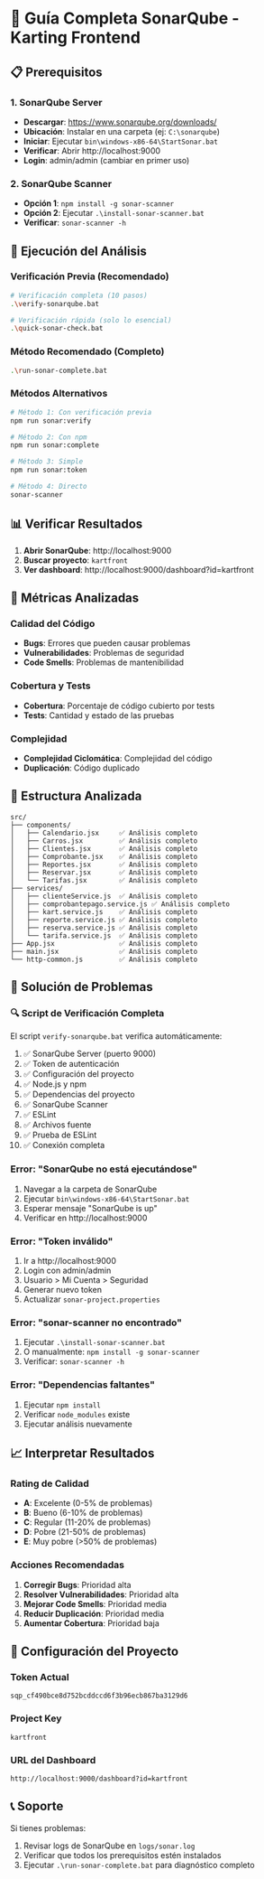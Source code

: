# 🏁 Guía Completa SonarQube - Karting Frontend

## 📋 Prerequisitos

### 1. SonarQube Server
- **Descargar**: https://www.sonarqube.org/downloads/
- **Ubicación**: Instalar en una carpeta (ej: `C:\sonarqube`)
- **Iniciar**: Ejecutar `bin\windows-x86-64\StartSonar.bat`
- **Verificar**: Abrir http://localhost:9000
- **Login**: admin/admin (cambiar en primer uso)

### 2. SonarQube Scanner
- **Opción 1**: `npm install -g sonar-scanner`
- **Opción 2**: Ejecutar `.\install-sonar-scanner.bat`
- **Verificar**: `sonar-scanner -h`

## 🚀 Ejecución del Análisis

### Verificación Previa (Recomendado)
```bash
# Verificación completa (10 pasos)
.\verify-sonarqube.bat

# Verificación rápida (solo lo esencial)
.\quick-sonar-check.bat
```

### Método Recomendado (Completo)
```bash
.\run-sonar-complete.bat
```

### Métodos Alternativos
```bash
# Método 1: Con verificación previa
npm run sonar:verify

# Método 2: Con npm
npm run sonar:complete

# Método 3: Simple
npm run sonar:token

# Método 4: Directo
sonar-scanner
```

## 📊 Verificar Resultados

1. **Abrir SonarQube**: http://localhost:9000
2. **Buscar proyecto**: `kartfront`
3. **Ver dashboard**: http://localhost:9000/dashboard?id=kartfront

## 🎯 Métricas Analizadas

### Calidad del Código
- **Bugs**: Errores que pueden causar problemas
- **Vulnerabilidades**: Problemas de seguridad
- **Code Smells**: Problemas de mantenibilidad

### Cobertura y Tests
- **Cobertura**: Porcentaje de código cubierto por tests
- **Tests**: Cantidad y estado de las pruebas

### Complejidad
- **Complejidad Ciclomática**: Complejidad del código
- **Duplicación**: Código duplicado

## 📁 Estructura Analizada

```
src/
├── components/
│   ├── Calendario.jsx     ✅ Análisis completo
│   ├── Carros.jsx         ✅ Análisis completo
│   ├── Clientes.jsx       ✅ Análisis completo
│   ├── Comprobante.jsx    ✅ Análisis completo
│   ├── Reportes.jsx       ✅ Análisis completo
│   ├── Reservar.jsx       ✅ Análisis completo
│   └── Tarifas.jsx        ✅ Análisis completo
├── services/
│   ├── clienteService.js  ✅ Análisis completo
│   ├── comprobantepago.service.js ✅ Análisis completo
│   ├── kart.service.js    ✅ Análisis completo
│   ├── reporte.service.js ✅ Análisis completo
│   ├── reserva.service.js ✅ Análisis completo
│   └── tarifa.service.js  ✅ Análisis completo
├── App.jsx                ✅ Análisis completo
├── main.jsx               ✅ Análisis completo
└── http-common.js         ✅ Análisis completo
```

## 🔧 Solución de Problemas

### 🔍 Script de Verificación Completa
El script `verify-sonarqube.bat` verifica automáticamente:
1. ✅ SonarQube Server (puerto 9000)
2. ✅ Token de autenticación
3. ✅ Configuración del proyecto
4. ✅ Node.js y npm
5. ✅ Dependencias del proyecto
6. ✅ SonarQube Scanner
7. ✅ ESLint
8. ✅ Archivos fuente
9. ✅ Prueba de ESLint
10. ✅ Conexión completa

### Error: "SonarQube no está ejecutándose"
1. Navegar a la carpeta de SonarQube
2. Ejecutar `bin\windows-x86-64\StartSonar.bat`
3. Esperar mensaje "SonarQube is up"
4. Verificar en http://localhost:9000

### Error: "Token inválido"
1. Ir a http://localhost:9000
2. Login con admin/admin
3. Usuario > Mi Cuenta > Seguridad
4. Generar nuevo token
5. Actualizar `sonar-project.properties`

### Error: "sonar-scanner no encontrado"
1. Ejecutar `.\install-sonar-scanner.bat`
2. O manualmente: `npm install -g sonar-scanner`
3. Verificar: `sonar-scanner -h`

### Error: "Dependencias faltantes"
1. Ejecutar `npm install`
2. Verificar `node_modules` existe
3. Ejecutar análisis nuevamente

## 📈 Interpretar Resultados

### Rating de Calidad
- **A**: Excelente (0-5% de problemas)
- **B**: Bueno (6-10% de problemas)
- **C**: Regular (11-20% de problemas)
- **D**: Pobre (21-50% de problemas)
- **E**: Muy pobre (>50% de problemas)

### Acciones Recomendadas
1. **Corregir Bugs**: Prioridad alta
2. **Resolver Vulnerabilidades**: Prioridad alta
3. **Mejorar Code Smells**: Prioridad media
4. **Reducir Duplicación**: Prioridad media
5. **Aumentar Cobertura**: Prioridad baja

## 🎯 Configuración del Proyecto

### Token Actual
```
sqp_cf490bce8d752bcddccd6f3b96ecb867ba3129d6
```

### Project Key
```
kartfront
```

### URL del Dashboard
```
http://localhost:9000/dashboard?id=kartfront
```

## 📞 Soporte

Si tienes problemas:
1. Revisar logs de SonarQube en `logs/sonar.log`
2. Verificar que todos los prerequisitos estén instalados
3. Ejecutar `.\run-sonar-complete.bat` para diagnóstico completo
